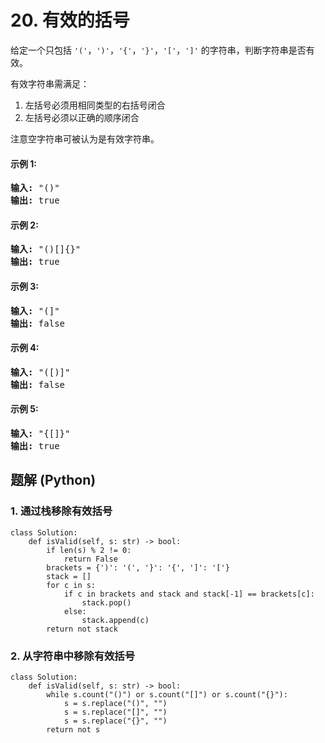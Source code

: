 # 20. 有效的括号
给定一个只包括 ```'('```，```')'```，```'{'```，```'}'```，```'['```，```']'``` 的字符串，判断字符串是否有效。

有效字符串需满足：
1. 左括号必须用相同类型的右括号闭合
2. 左括号必须以正确的顺序闭合

注意空字符串可被认为是有效字符串。

#### 示例 1:
<pre>
<strong>输入:</strong> "()"
<strong>输出:</strong> true
</pre>

#### 示例 2:
<pre>
<strong>输入:</strong> "()[]{}"
<strong>输出:</strong> true
</pre>

#### 示例 3:
<pre>
<strong>输入:</strong> "(]"
<strong>输出:</strong> false
</pre>

#### 示例 4:
<pre>
<strong>输入:</strong> "([)]"
<strong>输出:</strong> false
</pre>

#### 示例 5:
<pre>
<strong>输入:</strong> "{[]}"
<strong>输出:</strong> true
</pre>

## 题解 (Python)

### 1. 通过栈移除有效括号
```Python3
class Solution:
    def isValid(self, s: str) -> bool:
        if len(s) % 2 != 0:
            return False
        brackets = {')': '(', '}': '{', ']': '['}
        stack = []
        for c in s:
            if c in brackets and stack and stack[-1] == brackets[c]:
                stack.pop()
            else:
                stack.append(c)
        return not stack
```

### 2. 从字符串中移除有效括号
```Python3
class Solution:
    def isValid(self, s: str) -> bool:
        while s.count("()") or s.count("[]") or s.count("{}"):
            s = s.replace("()", "")
            s = s.replace("[]", "")
            s = s.replace("{}", "")
        return not s
```
